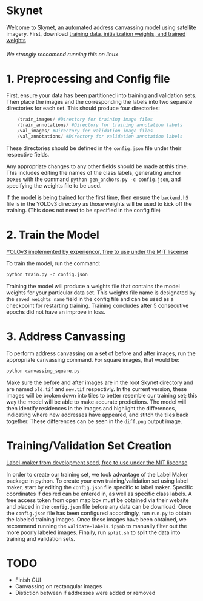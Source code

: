# Skynet
Welcome to Skynet, an automated address canvassing model using satellite imagery.
First, download [training data, initialization weights, and trained weights](https://www.dropbox.com/sh/u1lqqjn5gg9wust/AABX7pcjD12miRImKZWgVAXua?dl=0)

###### *We strongly reccomend running this on linux*

# 1. Preprocessing and Config file
First, ensure your data has been partitioned into training and validation sets. Then place the images and the corresponding the labels into two separete directories for each set. This should produce four directories: 
```python
    /train_images/ #Directory for training image files
    /train_annotations/ #Directory for training annotation labels
    /val_images/ #Directory for validation image files
    /val_annotations/ #Directory for validation annotation labels
```
These directories should be defined in the ```config.json``` file under their respective fields. 

Any appropriate changes to any other fields should be made at this time. This includes editing the names of the 
class labels, generating anchor boxes with the command ```python gen_anchors.py -c config.json```, and specifying the weights file to be used. 

If the model is being trained for the first time, then ensure the ```backend.h5``` file is in the YOLOv3 directory as those
weights will be used to kick off the training. (This does not need to be specified in the config file) 

# 2. Train the Model
[YOLOv3 implemented by experiencor, free to use under the MIT liscense](https://github.com/experiencor/keras-yolo3)

To train the model, run the command:

```python 
python train.py -c config.json
```

Training the model will produce a weights file that contains the model weights for your particular data set. 
This weights file name is designated by the ```saved_weights_name``` field in the config file and can be used
as a checkpoint for restarting training. Training concludes after 5 consecutive epochs did not have an improve in loss. 

# 3. Address Canvassing 
To perform address canvassing on a set of before and after images, run the appropriate canvassing command. For square images, that would be:

```python
python canvassing_square.py
```
Make sure the before and after images are in the root Skynet directory and are named ```old.tif``` and ```new.tif``` respectivly. In the current version, these images will be broken down into tiles to better resemble our training set; this way the model will be able to make accurate predictions. The model will then identify residences in the images and highlight the differences, indicating where new addresses have appeared, and stitch the tiles back together. These differences can be seen in the ```diff.png``` output image.  


# Training/Validation Set Creation
[Label-maker from development seed, free to use under the MIT liscense](https://github.com/developmentseed/label-maker)

In order to create our training set, we took advantage of the Label Maker package in python. To create your own training/validation 
set using label maker, start by editing the ```config.json``` file specific to label maker. Specific coordinates if desired can be entered in, as well as specific class labels. A free access token from open map box must be obtained via their website and placed in the ```config.json``` file before any data can be download. Once the ```config.json``` file has been configured accordingly, run ```run.py``` to obtain the labeled training images. Once these images have been obtained, we recommend running the ```validate-labels.ipynb``` to manually filter out the more poorly labeled images. Finally, run ```split.sh``` to split the data into training and validation sets. 

# TODO 
+ Finish GUI
+ Canvassing on rectangular images
+ Distiction between if addresses were added or removed

